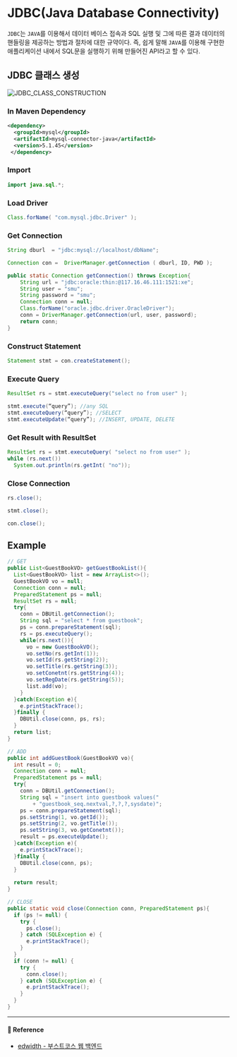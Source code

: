 # JDBC(Java Database Connectivity)

`JDBC`는 `JAVA`를 이용해서 데이터 베이스 접속과 SQL 실행 및 그에 따른 결과 데이터의 핸들링을 제공하는 방법과 절차에 대한 규약이다. 즉, 쉽게 말해 `JAVA`를 이용해 구현한 애플리케이션 내에서 SQL문을 실행하기 위해 만들어진 API라고 할 수 있다.

## JDBC 클래스 생성

![JDBC_CLASS_CONSTRUCTION](https://user-images.githubusercontent.com/24209005/89899209-e2c55680-dc1c-11ea-8539-ef5df37fc2bf.png)

### In Maven Dependency

```xml
<dependency>   
  <groupId>mysql</groupId>   
  <artifactId>mysql-connector-java</artifactId>
  <version>5.1.45</version>
 </dependency>
```

### Import

```java
import java.sql.*;
```

### Load Driver

```java
Class.forName( "com.mysql.jdbc.Driver" );
```

### Get Connection

```java
String dburl  = "jdbc:mysql://localhost/dbName";

Connection con =  DriverManager.getConnection ( dburl, ID, PWD );
```

```java
public static Connection getConnection() throws Exception{
	String url = "jdbc:oracle:thin:@117.16.46.111:1521:xe";
	String user = "smu";
	String password = "smu";
	Connection conn = null;
	Class.forName("oracle.jdbc.driver.OracleDriver");
	conn = DriverManager.getConnection(url, user, password);
	return conn;
}
```

### Construct Statement

```java
Statement stmt = con.createStatement();
```

### Execute Query

```java
ResultSet rs = stmt.executeQuery("select no from user" );

stmt.execute(“query”); //any SQL
stmt.executeQuery(“query”); //SELECT
stmt.executeUpdate(“query”); //INSERT, UPDATE, DELETE
```

### Get Result with ResultSet

```java
ResultSet rs = stmt.executeQuery( "select no from user" );
while (rs.next())
  System.out.println(rs.getInt( "no"));
```

### Close Connection

```java
rs.close();

stmt.close();

con.close();
```

## Example

```java
// GET
public List<GuestBookVO> getGuestBookList(){
  List<GuestBookVO> list = new ArrayList<>();
  GuestBookVO vo = null;
  Connection conn = null;
  PreparedStatement ps = null;
  ResultSet rs = null;
  try{
    conn = DBUtil.getConnection();
    String sql = "select * from guestbook";
    ps = conn.prepareStatement(sql);
    rs = ps.executeQuery();
    while(rs.next()){
      vo = new GuestBookVO();
      vo.setNo(rs.getInt(1));
      vo.setId(rs.getString(2));
      vo.setTitle(rs.getString(3));
      vo.setConetnt(rs.getString(4));
      vo.setRegDate(rs.getString(5));
      list.add(vo);
    }
  }catch(Exception e){
    e.printStackTrace();
  }finally {
    DBUtil.close(conn, ps, rs);
  }		
  return list;		
}
```

```java
// ADD
public int addGuestBook(GuestBookVO vo){
  int result = 0;
  Connection conn = null;
  PreparedStatement ps = null;
  try{
    conn = DBUtil.getConnection();
    String sql = "insert into guestbook values("
        + "guestbook_seq.nextval,?,?,?,sysdate)";
    ps = conn.prepareStatement(sql);
    ps.setString(1, vo.getId());
    ps.setString(2, vo.getTitle());
    ps.setString(3, vo.getConetnt());
    result = ps.executeUpdate();
  }catch(Exception e){
    e.printStackTrace();
  }finally {
    DBUtil.close(conn, ps);
  }
  
  return result;
}
```

```java
// CLOSE
public static void close(Connection conn, PreparedStatement ps){
  if (ps != null) {
    try {
      ps.close();
    } catch (SQLException e) {
      e.printStackTrace();
    }
  }
  if (conn != null) {
    try {
      conn.close();
    } catch (SQLException e) {
      e.printStackTrace();
    }
  }
}
```

---

#### 🙏 Reference

- [edwidth - 부스트코스 웹 백엔드](https://www.edwith.org/boostcourse-web-be/lecture/58934/)
